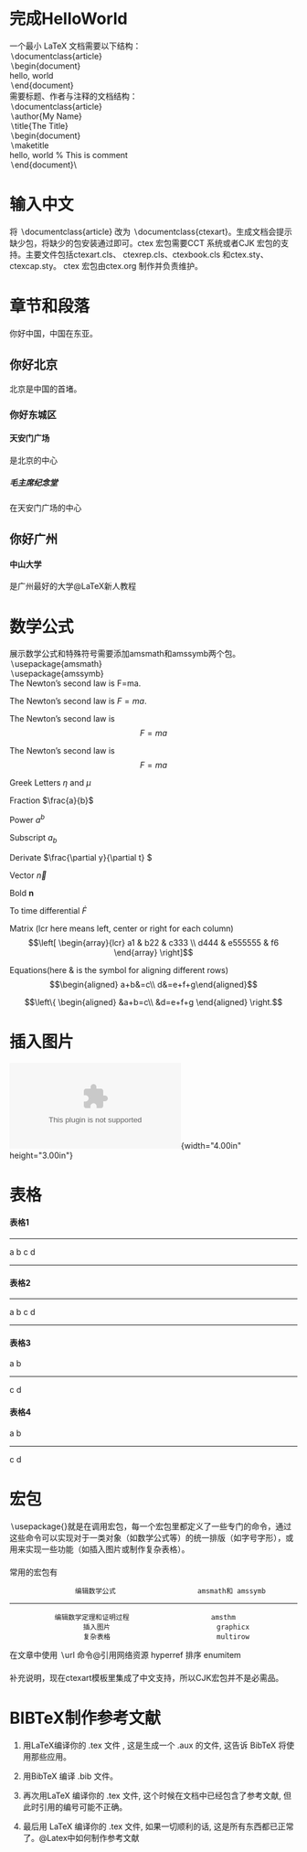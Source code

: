 完成HelloWorld
==============

一个最小 LaTeX 文档需要以下结构：\
$\backslash$documentclass{article}\
$\backslash$begin{document}\
hello, world\
$\backslash$end{document}\
需要标题、作者与注释的文档结构：\
$\backslash$documentclass{article}\
$\backslash$author{My Name}\
$\backslash$title{The Title}\
$\backslash$begin{document}\
$\backslash$maketitle\
hello, world % This is comment\
$\backslash$end{document}\

输入中文
========

将 $\backslash$documentclass{article} 改为
$\backslash$documentclass{ctexart}。生成文档会提示缺少包，将缺少的包安装通过即可。ctex
宏包需要CCT 系统或者CJK 宏包的支持。主要文件包括ctexart.cls、
ctexrep.cls、ctexbook.cls 和ctex.sty、ctexcap.sty。 ctex 宏包由ctex.org
制作并负责维护。

章节和段落
==========

你好中国，中国在东亚。

你好北京
--------

北京是中国的首堵。

### 你好东城区

#### 天安门广场

是北京的中心

##### 毛主席纪念堂

在天安门广场的中心

你好广州
--------

#### 中山大学

是广州最好的大学@LaTeX新人教程

数学公式
========

展示数学公式和特殊符号需要添加amsmath和amssymb两个包。\
$\backslash$usepackage{amsmath}\
$\backslash$usepackage{amssymb}\
The Newton’s second law is F=ma.

The Newton’s second law is $F=ma$.

The Newton’s second law is $$F=ma$$

The Newton’s second law is $$F=ma$$

Greek Letters $\eta$ and $\mu$

Fraction $\frac{a}{b}$

Power $a^b$

Subscript $a_b$

Derivate $\frac{\partial y}{\partial t} $

Vector $\vec{n}$

Bold $\mathbf{n}$

To time differential $\dot{F}$

Matrix (lcr here means left, center or right for each column) $$\left[
\begin{array}{lcr}
a1 & b22 & c333 \\
d444 & e555555 & f6
\end{array}
\right]$$

Equations(here & is the symbol for aligning different rows)
$$\begin{aligned}
a+b&=c\\
d&=e+f+g\end{aligned}$$

$$\left\{
\begin{aligned}
&a+b=c\\
&d=e+f+g
\end{aligned}
\right.$$

插入图片
========

![image](1.eps){width="4.00in" height="3.00in"}

表格
====

#### 表格1

  --- ---
   a   b
   c   d
  --- ---

#### 表格2

  --- ---
   a   b
   c   d
  --- ---

#### 表格3

   a   b
  --- ---
   c   d

#### 表格4

   a   b
  --- ---
   c   d

宏包
====

#### 

$\backslash$usepackage{}就是在调用宏包，每一个宏包里都定义了一些专门的命令，通过这些命令可以实现对于一类对象（如数学公式等）的统一排版（如字号字形），或用来实现一些功能（如插入图片或制作复杂表格）。

#### 

常用的宏包有

                    编辑数学公式                    amsmath和 amssymb
  ------------------------------------------------ -------------------
               编辑数学定理和证明过程                    amsthm
                      插入图片                          graphicx
                      复杂表格                          multirow
   在文章中使用 $\backslash$url 命令@引用网络资源       hyperref
                        排序                            enumitem

#### 

补充说明，现在ctexart模板里集成了中文支持，所以CJK宏包并不是必需品。

BIBTeX制作参考文献
==================

#### 

1.  用LaTeX编译你的 .tex 文件 , 这是生成一个 .aux 的文件, 这告诉 BibTeX
    将使用那些应用。

2.  用BibTeX 编译 .bib 文件。

3.  再次用LaTeX 编译你的 .tex 文件, 这个时候在文档中已经包含了参考文献,
    但此时引用的编号可能不正确。

4.  最后用 LaTeX 编译你的 .tex 文件, 如果一切顺利的话,
    这是所有东西都已正常了。@Latex中如何制作参考文献


